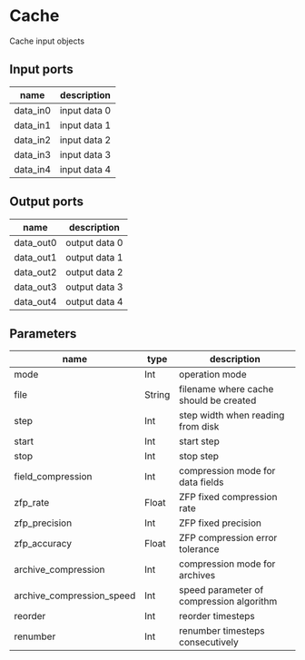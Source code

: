 
# Cache
Cache input objects

## Input ports
|name|description|
|-|-|
|data_in0|input data 0|
|data_in1|input data 1|
|data_in2|input data 2|
|data_in3|input data 3|
|data_in4|input data 4|



## Output ports
|name|description|
|-|-|
|data_out0|output data 0|
|data_out1|output data 1|
|data_out2|output data 2|
|data_out3|output data 3|
|data_out4|output data 4|



## Parameters
|name|type|description|
|-|-|-|
|mode|Int|operation mode|
|file|String|filename where cache should be created|
|step|Int|step width when reading from disk|
|start|Int|start step|
|stop|Int|stop step|
|field_compression|Int|compression mode for data fields|
|zfp_rate|Float|ZFP fixed compression rate|
|zfp_precision|Int|ZFP fixed precision|
|zfp_accuracy|Float|ZFP compression error tolerance|
|archive_compression|Int|compression mode for archives|
|archive_compression_speed|Int|speed parameter of compression algorithm|
|reorder|Int|reorder timesteps|
|renumber|Int|renumber timesteps consecutively|
